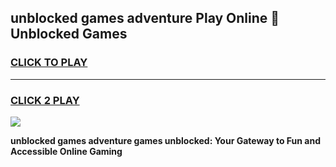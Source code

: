 
## unblocked games adventure Play Online 👋 Unblocked Games
<h3>
<a href="https://premium.freeplayer.one?title=unblocked_games_adventure&ref=19F">CLICK TO PLAY</a></h3>
<hr>

<h3>
<a href="https://premium.freeplayer.one?title=unblocked_games_adventure&ref=19F">CLICK 2 PLAY</a>
  
</h3>

<a href="https://premium.freeplayer.one?title=unblocked_games_adventure&ref=19F"><img src="https://clearcache.store/games.png"></a>


**unblocked games adventure games unblocked: Your Gateway to Fun and Accessible Online Gaming**
